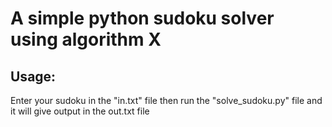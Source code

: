 # A simple python sudoku solver using algorithm X

## Usage:
Enter your sudoku in the "in.txt" file then run the "solve_sudoku.py" file and it will give output in the out.txt file
